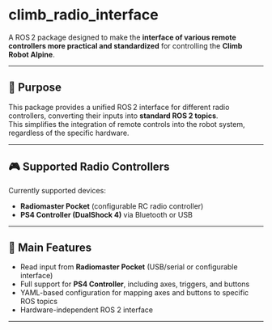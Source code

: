 # climb_radio_interface

A ROS 2 package designed to make the **interface of various remote controllers more practical and standardized** for controlling the **Climb Robot Alpine**.

---

## 🎯 Purpose

This package provides a unified ROS 2 interface for different radio controllers, converting their inputs into **standard ROS 2 topics**.  
This simplifies the integration of remote controls into the robot system, regardless of the specific hardware.

---

## 🎮 Supported Radio Controllers

Currently supported devices:

- **Radiomaster Pocket** (configurable RC radio controller)
- **PS4 Controller (DualShock 4)** via Bluetooth or USB

---

## 🚀 Main Features

- Read input from **Radiomaster Pocket** (USB/serial or configurable interface)
- Full support for **PS4 Controller**, including axes, triggers, and buttons
- YAML-based configuration for mapping axes and buttons to specific ROS topics
- Hardware-independent ROS 2 interface

---

